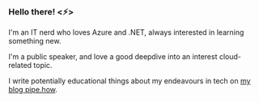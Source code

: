 ### Hello there! <⚡>

I'm an IT nerd who loves Azure and .NET, always interested in learning something new.

I'm a public speaker, and love a good deepdive into an interest cloud-related topic.

I write potentially educational things about my endeavours in tech on [my blog pipe.how](https://pipe.how/).
